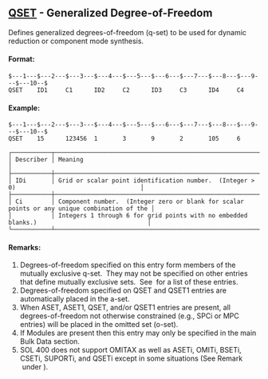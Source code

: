 ## [QSET](https://help.hexagonmi.com/bundle/MSC_Nastran_2022.4/page/Nastran_Combined_Book/qrg/bulkqrs/TOC.QSET.xhtml) - Generalized Degree-of-Freedom

Defines generalized degrees-of-freedom (q-set) to be used for dynamic reduction or component mode synthesis.

#### Format:

```nastran
$---1---$---2---$---3---$---4---$---5---$---6---$---7---$---8---$---9---$---10--$
QSET    ID1     C1      ID2     C2      ID3     C3      ID4     C4              
```

#### Example:

```nastran
$---1---$---2---$---3---$---4---$---5---$---6---$---7---$---8---$---9---$---10--$
QSET    15      123456  1       3       9       2       105     6               
```

```text
┌───────────┬──────────────────────────────────────────────────────────────────────────────────────────────┐
│ Describer │ Meaning                                                                                      │
├───────────┼──────────────────────────────────────────────────────────────────────────────────────────────┤
│ IDi       │ Grid or scalar point identification number.  (Integer > 0)                                   │
├───────────┼──────────────────────────────────────────────────────────────────────────────────────────────┤
│ Ci        │ Component number.  (Integer zero or blank for scalar points or any unique combination of the │
│           │ Integers 1 through 6 for grid points with no embedded blanks.)                               │
└───────────┴──────────────────────────────────────────────────────────────────────────────────────────────┘
```

#### Remarks:

1. Degrees-of-freedom specified on this entry form members of the mutually exclusive q-set.  They may not be specified on other entries that define mutually exclusive sets.  See   for a list of these entries.
2. Degrees-of-freedom specified on QSET and QSET1 entries are automatically placed in the a-set.
3. When ASET, ASET1, QSET, and/or QSET1 entries are present, all   degrees-of-freedom not otherwise constrained (e.g., SPCi or MPC entries) will be placed in the omitted set (o-set).
4. If Modules are present then this entry may only be specified in the main Bulk Data section.
5. SOL 400 does not support OMITAX as well as ASETi, OMITi, BSETi, CSETi, SUPORTi, and QSETi except in some situations (See Remark   under  ).

